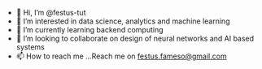 - 👋 Hi, I’m @festus-tut
- 👀 I’m interested in data science, analytics and machine learning
- 🌱 I’m currently learning backend computing
- 💞️ I’m looking to collaborate on design of neural networks and AI based systems
- 📫 How to reach me ...Reach me on festus.fameso@gmail.com

<!---
festus-tut/festus-tut is a ✨ special ✨ repository because its `README.md` (this file) appears on your GitHub profile.
You can click the Preview link to take a look at your changes.
--->
